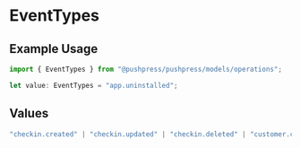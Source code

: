 # EventTypes

## Example Usage

```typescript
import { EventTypes } from "@pushpress/pushpress/models/operations";

let value: EventTypes = "app.uninstalled";
```

## Values

```typescript
"checkin.created" | "checkin.updated" | "checkin.deleted" | "customer.created" | "customer.updated" | "customer.deleted" | "app.installed" | "app.uninstalled"
```
